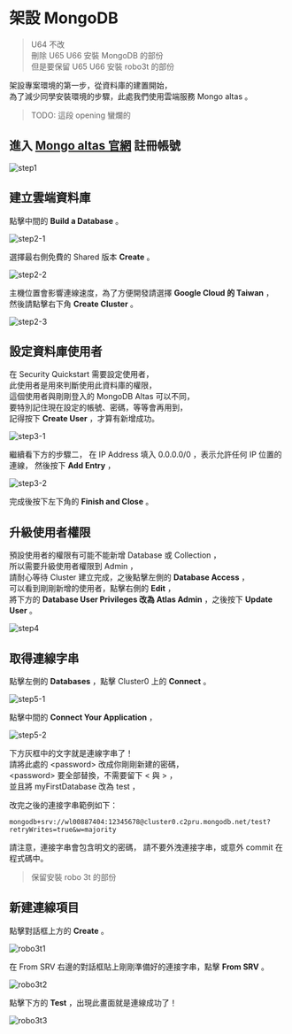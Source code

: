 # 架設 MongoDB

> U64 不改  
> 刪除 U65 U66 安裝 MongoDB 的部份  
> 但是要保留 U65 U66 安裝 robo3t 的部份

架設專案環境的第一步，從資料庫的建置開始，  
為了減少同學安裝環境的步驟，此處我們使用雲端服務 Mongo altas 。

> TODO: 這段 opening 蠻爛的

## 進入 [Mongo altas 官網](https://www.mongodb.com/cloud/atlas/lp/try2) 註冊帳號

![step1](https://wl00887404.github.io/mongo-altas-textbook/step1.png)

## 建立雲端資料庫

點擊中間的 **Build a Database** 。

![step2-1](https://wl00887404.github.io/mongo-altas-textbook/step2-1.png)

選擇最右側免費的 Shared 版本 **Create** 。

![step2-2](https://wl00887404.github.io/mongo-altas-textbook/step2-2.png)

主機位置會影響連線速度，為了方便開發請選擇 **Google Cloud 的 Taiwan** ，  
然後請點擊右下角 **Create Cluster** 。

![step2-3](https://wl00887404.github.io/mongo-altas-textbook/step2-3.png)

## 設定資料庫使用者

在 Security Quickstart 需要設定使用者，  
此使用者是用來判斷使用此資料庫的權限，  
這個使用者與剛剛登入的 MongoDB Altas 可以不同，  
要特別記住現在設定的帳號、密碼，等等會再用到，  
記得按下 **Create User** ，才算有新增成功。

![step3-1](https://wl00887404.github.io/mongo-altas-textbook/step3-1.png)

繼續看下方的步驟二，
在 IP Address 填入 0.0.0.0/0 ，表示允許任何 IP 位置的連線，
然後按下 **Add Entry** ，

![step3-2](https://wl00887404.github.io/mongo-altas-textbook/step3-2.png)

完成後按下左下角的 **Finish and Close** 。

## 升級使用者權限

預設使用者的權限有可能不能新增 Database 或 Collection ，  
所以需要升級使用者權限到 Admin ，  
請耐心等待 Cluster 建立完成，之後點擊左側的 **Database Access** ，  
可以看到剛剛新增的使用者，點擊右側的 **Edit** ，  
將下方的 **Database User Privileges 改為 Atlas Admin** ，之後按下 **Update User** 。

![step4](https://wl00887404.github.io/mongo-altas-textbook/step4.png)

## 取得連線字串

點擊左側的 **Databases** ，點擊 Cluster0 上的 **Connect** 。

![step5-1](https://wl00887404.github.io/mongo-altas-textbook/step5-1.png)

點擊中間的 **Connect Your Application** ，

![step5-2](https://wl00887404.github.io/mongo-altas-textbook/step5-2.png)

下方灰框中的文字就是連線字串了！  
請將此處的 &lt;password&gt; 改成你剛剛新建的密碼，  
&lt;password&gt; 要全部替換，不需要留下 &lt; 與 &gt; ，  
並且將 myFirstDatabase 改為 test ，

改完之後的連接字串範例如下：

```text
mongodb+srv://wl00887404:12345678@cluster0.c2pru.mongodb.net/test?retryWrites=true&w=majority
```

請注意，連接字串會包含明文的密碼，
請不要外洩連接字串，或意外 commit 在程式碼中。

> 保留安裝 robo 3t 的部份

## 新建連線項目

點擊對話框上方的 **Create** 。

![robo3t1](https://wl00887404.github.io/mongo-altas-textbook/robo3t1.png)

在 From SRV 右邊的對話框貼上剛剛準備好的連接字串，點擊 **From SRV** 。

![robo3t2](https://wl00887404.github.io/mongo-altas-textbook/robo3t2.png)

點擊下方的 **Test** ，出現此畫面就是連線成功了！

![robo3t3](https://wl00887404.github.io/mongo-altas-textbook/robo3t3.png)
